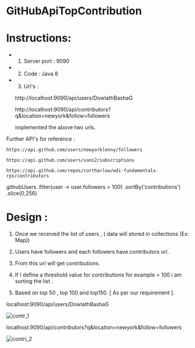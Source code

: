 # GitHubApiTopContribution

# Instructions:

- 1. Server port  : 9090

- 2. Code : Java 8 

- 3. Url's : 

    http://localhost:9090/api/users/DowlathBashaG 

    http://localhost:9090/api/contributors?q&location=newyork&follow=followers 

    implemented the above two urls. 

Further API's for reference : 

    https://api.github.com/users/newyorklenny/followers
    
    https://api.github.com/users/vani2/subscriptions 

    https://api.github.com/repos/cortharlow/wdi-fundamentals-rps/contributors

   githubUsers
  .filter(user -> user.followers > 100)
  .sortBy('contributions')
  .slice(0,256)
  
# Design : 

   1. Once we received the list of users , ( data will stored in collections (Ex: Map)) 

   2. Users have followers and each followers have contributors url. 

   3. From this url will get contributions.

   4. If I define a threshold value for contributions for example > 100 i am sorting the list . 

   5. Based on top 50 , top 100 and top150. [ As per our requirement ].

localhost:9090/api/users/DowlathBashaG
 
![contr_1](https://user-images.githubusercontent.com/9671419/86452399-e0c4c980-bd39-11ea-85e3-be1731bfe94a.PNG)

localhost:9090/api/contributors?q&location=newyork&follow=followers

![contri_2](https://user-images.githubusercontent.com/9671419/86452403-e1f5f680-bd39-11ea-846f-4026e63c44f8.PNG)
